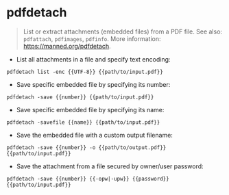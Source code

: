 # pdfdetach

> List or extract attachments (embedded files) from a PDF file.
> See also: `pdfattach`, `pdfimages`, `pdfinfo`.
> More information: <https://manned.org/pdfdetach>.

- List all attachments in a file and specify text encoding:

`pdfdetach list -enc {{UTF-8}} {{path/to/input.pdf}}`

- Save specific embedded file by specifying its number:

`pdfdetach -save {{number}} {{path/to/input.pdf}}`

- Save specific embedded file by specifying its name:

`pdfdetach -savefile {{name}} {{path/to/input.pdf}}`

- Save the embedded file with a custom output filename:

`pdfdetach -save {{number}} -o {{path/to/output.pdf}} {{path/to/input.pdf}}`

- Save the attachment from a file secured by owner/user password:

`pdfdetach -save {{number}} {{-opw|-upw}} {{password}} {{path/to/input.pdf}}`
